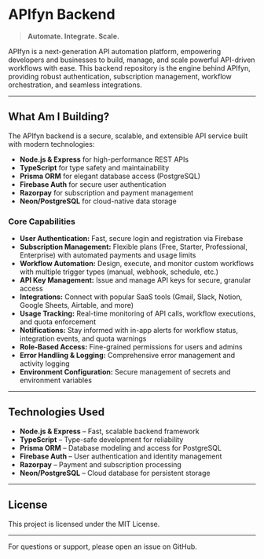 # APIfyn Backend

> **Automate. Integrate. Scale.**

APIfyn is a next-generation API automation platform, empowering developers and businesses to build, manage, and scale powerful API-driven workflows with ease. This backend repository is the engine behind APIfyn, providing robust authentication, subscription management, workflow orchestration, and seamless integrations.

---

## What Am I Building?

The APIfyn backend is a secure, scalable, and extensible API service built with modern technologies:

- **Node.js & Express** for high-performance REST APIs
- **TypeScript** for type safety and maintainability
- **Prisma ORM** for elegant database access (PostgreSQL)
- **Firebase Auth** for secure user authentication
- **Razorpay** for subscription and payment management
- **Neon/PostgreSQL** for cloud-native data storage

### Core Capabilities

- **User Authentication:** Fast, secure login and registration via Firebase
- **Subscription Management:** Flexible plans (Free, Starter, Professional, Enterprise) with automated payments and usage limits
- **Workflow Automation:** Design, execute, and monitor custom workflows with multiple trigger types (manual, webhook, schedule, etc.)
- **API Key Management:** Issue and manage API keys for secure, granular access
- **Integrations:** Connect with popular SaaS tools (Gmail, Slack, Notion, Google Sheets, Airtable, and more)
- **Usage Tracking:** Real-time monitoring of API calls, workflow executions, and quota enforcement
- **Notifications:** Stay informed with in-app alerts for workflow status, integration events, and quota warnings
- **Role-Based Access:** Fine-grained permissions for users and admins
- **Error Handling & Logging:** Comprehensive error management and activity logging
- **Environment Configuration:** Secure management of secrets and environment variables

---

## Technologies Used

- **Node.js & Express** – Fast, scalable backend framework
- **TypeScript** – Type-safe development for reliability
- **Prisma ORM** – Database modeling and access for PostgreSQL
- **Firebase Auth** – User authentication and identity management
- **Razorpay** – Payment and subscription processing
- **Neon/PostgreSQL** – Cloud database for persistent storage

---

## License

This project is licensed under the MIT License.

---

For questions or support, please open an issue on GitHub.
